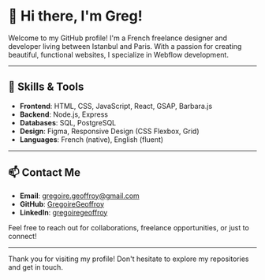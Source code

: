 # 👋 Hi there, I'm Greg!

Welcome to my GitHub profile! I'm a French freelance designer and developer living between Istanbul and Paris. With a passion for creating beautiful, functional websites, I specialize in Webflow development.

---

## 🔧 Skills & Tools

- **Frontend**: HTML, CSS, JavaScript, React, GSAP, Barbara.js
- **Backend**: Node.js, Express
- **Databases**: SQL, PostgreSQL
- **Design**: Figma, Responsive Design (CSS Flexbox, Grid)
- **Languages**: French (native), English (fluent)

---

## 📫 Contact Me

- **Email**: gregoire.geoffroy@gmail.com
- **GitHub**: [GregoireGeoffroy](https://github.com/GregoireGeoffroy)
- **LinkedIn**: [gregoiregeoffroy](https://www.linkedin.com/in/gregoiregeoffroy/)

Feel free to reach out for collaborations, freelance opportunities, or just to connect!

---

Thank you for visiting my profile! Don't hesitate to explore my repositories and get in touch.
